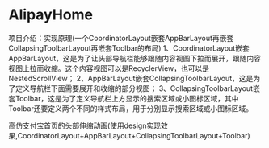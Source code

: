 # AlipayHome
项目介绍：实现原理(一个CoordinatorLayout嵌套AppBarLayout再嵌套CollapsingToolbarLayout再嵌套Toolbar的布局)
1、CoordinatorLayout嵌套AppBarLayout，这是为了让头部导航栏能够跟随内容视图下拉而展开，跟随内容视图上拉而收缩。这个内容视图可以是RecyclerView，也可以是NestedScrollView；
2、AppBarLayout嵌套CollapsingToolbarLayout，这是为了定义导航栏下面需要展开和收缩的部分视图；
3、CollapsingToolbarLayout嵌套Toolbar，这是为了定义导航栏上方显示的搜索区域或小图标区域，其中Toolbar还要定义两个不同的样式布局，用于分别显示搜索区域或小图标区域。



高仿支付宝首页的头部伸缩动画(使用design实现效果,CoordinatorLayout+AppBarLayout+CollapsingToolbarLayout+Toolbar)
